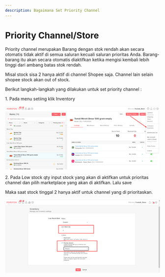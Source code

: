 ```yaml
---
description: Bagaimana Set Priority Channel
---
```


# Priority Channel/Store

Priority channel merupakan Barang dengan stok rendah akan secara otomatis tidak aktif di semua saluran kecuali saluran prioritas Anda. Barang-barang itu akan secara otomatis diaktifkan ketika mengisi kembali lebih tinggi dari ambang batas stok rendah.

Misal stock sisa 2 hanya aktif di channel Shopee saja. Channel lain selain shopee stock akan out of stock.

Berikut langkah-langkah yang dilakukan untuk set priority channel :&#x20;

1\. Pada menu setiing klik Inventory

![](<../../.gitbook/assets/image (359).png>)

2\. Pada Low stock qty input stock yang akan di aktifkan untuk prioritas channel dan pilih marketplace yang akan di aktifkan. Lalu save

Maka saat stock tinggal 2 hanya aktif untuk channel yang di prioritaskan.

![](<../../.gitbook/assets/image (360).png>)

